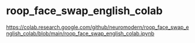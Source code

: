 # roop_face_swap_english_colab

https://colab.research.google.com/github/neuromodern/roop_face_swap_english_colab/blob/main/roop_face_swap_english_colab.ipynb
